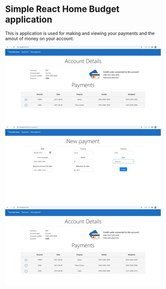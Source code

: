 # Simple React Home Budget application 
This is application is used for making and viewing your payments and the amout of money on your account.

<img src="./src/assets/img/01.JPG"/>

<img src="./src/assets/img/02.JPG"/>

<img src="./src/assets/img/03.JPG"/>

